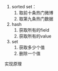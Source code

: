 1. sorted set：
    1. 取前十条热门微博
    2. 取第九条热门数据
2. hash
    1. 获取所有的field
    2. 获取所有的value
3. set
    1. 获取多少个值
    2. 删除一个值
    
实现原理